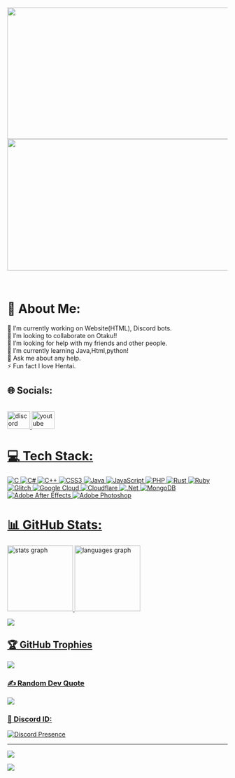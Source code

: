<br><img src="https://media.giphy.com/media/ZOSPUwBTZhCyb5Xmsb/giphy.gif" width="990" height="300" />
<br><img src="https://media1.giphy.com/media/26tn33aiTi1jkl6H6/giphy.gif" width="990" height="300" />

<br clear="both">



# 💫 About Me:
🔭 I’m currently working on Website(HTML), Discord bots.<br>👯 I’m looking to collaborate on Otaku!!<br>🤝 I’m looking for help with my friends and other people.<br>🌱 I’m currently learning Java,Html,python!<br>💬 Ask me about  any help.<br>⚡ Fun fact  I love Hentai.


## 🌐 Socials:
<br clear="both">

<div align="left">
  <a href="https://discord.com/invite/gz3d7aS9Gs" target="_blank">
    <img src="https://raw.githubusercontent.com/maurodesouza/profile-readme-generator/master/src/assets/icons/social/discord/default.svg" width="52" height="40" alt="discord logo"  />
  </a>
  <a href="https://www.youtube.com/channel/UCw4V1NKOGfAiQGuQRnBookQ" target="_blank">
    <img src="https://raw.githubusercontent.com/maurodesouza/profile-readme-generator/master/src/assets/icons/social/youtube/default.svg" width="52" height="40" alt="youtube logo"  />
  </div>
 
# 💻 Tech Stack:
![C](https://img.shields.io/badge/c-%2300599C.svg?style=flat&logo=c&logoColor=white) ![C#](https://img.shields.io/badge/c%23-%23239120.svg?style=flat&logo=c-sharp&logoColor=white) ![C++](https://img.shields.io/badge/c++-%2300599C.svg?style=flat&logo=c%2B%2B&logoColor=white) ![CSS3](https://img.shields.io/badge/css3-%231572B6.svg?style=flat&logo=css3&logoColor=white) ![Java](https://img.shields.io/badge/java-%23ED8B00.svg?style=flat&logo=java&logoColor=white) ![JavaScript](https://img.shields.io/badge/javascript-%23323330.svg?style=flat&logo=javascript&logoColor=%23F7DF1E) ![PHP](https://img.shields.io/badge/php-%23777BB4.svg?style=flat&logo=php&logoColor=white) ![Rust](https://img.shields.io/badge/rust-%23000000.svg?style=flat&logo=rust&logoColor=white) ![Ruby](https://img.shields.io/badge/ruby-%23CC342D.svg?style=flat&logo=ruby&logoColor=white) ![Glitch](https://img.shields.io/badge/glitch-%233333FF.svg?style=flat&logo=glitch&logoColor=white) ![Google Cloud](https://img.shields.io/badge/Google%20Cloud-%234285F4.svg?style=flat&logo=google-cloud&logoColor=white) ![Cloudflare](https://img.shields.io/badge/Cloudflare-F38020?style=flat&logo=Cloudflare&logoColor=white) ![.Net](https://img.shields.io/badge/.NET-5C2D91?style=flat&logo=.net&logoColor=white) ![MongoDB](https://img.shields.io/badge/MongoDB-%234ea94b.svg?style=flat&logo=mongodb&logoColor=white) ![Adobe After Effects](https://img.shields.io/badge/Adobe%20After%20Effects-9999FF.svg?style=flat&logo=Adobe%20After%20Effects&logoColor=white) ![Adobe Photoshop](https://img.shields.io/badge/adobephotoshop-%2331A8FF.svg?style=flat&logo=adobephotoshop&logoColor=white)
# 📊 GitHub Stats:

<div align="Left">
<img src="https://github-readme-stats.vercel.app/api?hide_title=true&hide_rank=false&show_icons=true&include_all_commits=true&count_private=true&disable_animations=true&theme=dracula&locale=en&hide_border=false&username=AbidHasanSajid" height="150" alt="stats graph"  />
  <img src="https://github-readme-stats.vercel.app/api/top-langs?locale=en&hide_title=false&layout=compact&card_width=320&langs_count=5&theme=dracula&hide_border=false&username=AbidHasanSajid" height="150" alt="languages graph"  /></div>

![](https://github-readme-streak-stats.herokuapp.com/?user=AbidHasanSajid&theme=omni&hide_border=false)<br/>


## 🏆 GitHub Trophies
![](https://github-profile-trophy.vercel.app/?username=AbidHasanSajid&theme=matrix&no-frame=false&no-bg=false&margin-w=4)

### ✍️ Random Dev Quote
![](https://quotes-github-readme.vercel.app/api?type=horizontal&theme=dark)


### 👑 Discord ID:

[![Discord Presence](https://lanyard.cnrad.dev/api/807877568178290710)](https://discord.com/users/807877568178290710)



---
[![](https://visitcount.itsvg.in/api?id=AbidHasanSajid&icon=5&color=5)](https://visitcount.itsvg.in)



<div align="left">
  <img src="https://profile-counter.glitch.me/AbidHasanSajid/count.svg?"  />
</div>

<!-- Proudly created with GPRM ( https://gprm.itsvg.in ) --




<div align="left">
  <img src="https://profile-counter.glitch.me/A/count.svg?"  />
</div>


